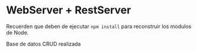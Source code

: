 # WebServer + RestServer

Recuerden que deben de ejecutar ```npm install``` para reconstruir los modulos de Node.


Base de datos CRUD realizada
